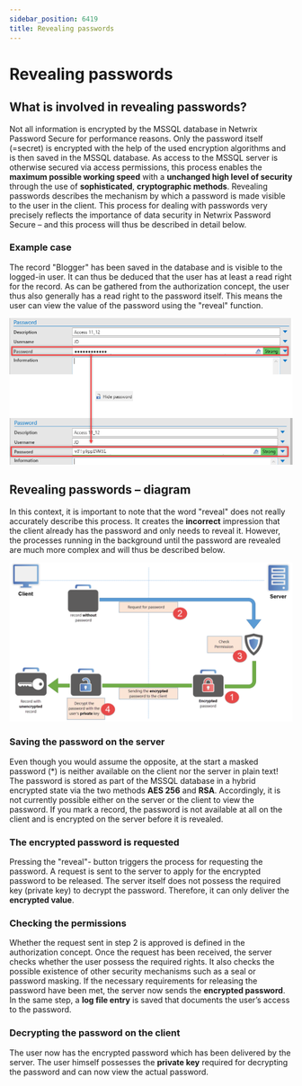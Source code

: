 ```yaml
---
sidebar_position: 6419
title: Revealing passwords
---
```


# Revealing passwords

## What is involved in revealing passwords?

Not all information is encrypted by the MSSQL database in Netwrix Password Secure for performance reasons. Only the password itself (=secret) is encrypted with the help of the used encryption algorithms and is then saved in the MSSQL database. As access to the MSSQL server is otherwise secured via access permissions, this process enables the **maximum possible working speed** with a **unchanged high level of security** through the use of **sophisticated**, **cryptographic methods**. Revealing passwords describes the mechanism by which a password is made visible to the user in the client. This process for dealing with passwords very precisely reflects the importance of data security in Netwrix Password Secure – and this process will thus be described in detail below.

### Example case

The record "Blogger" has been saved in the database and is visible to the logged-in user. It can thus be deduced that the user has at least a read right for the record. As can be gathered from the authorization concept, the user thus also generally has a read right to the password itself. This means the user can view the value of the password using the "reveal" function.

![Show password](../../../../../../../../static/images/PasswordSecure_9.2/Content/Resources/Images/revealing_passwords_1-en.png "Show password")

## Revealing passwords – diagram

In this context, it is important to note that the word "reveal" does not really accurately describe this process. It creates the **incorrect** impression that the client already has the password and only needs to reveal it. However, the processes running in the background until the password are revealed are much more complex and will thus be described below.

![revealing password diagram](../../../../../../../../static/images/PasswordSecure_9.2/Content/Resources/Images/revealing_passwords_2-en.png "revealing  password diagram")

### Saving the password on the server

Even though you would assume the opposite, at the start a masked password (\*) is neither available on the client nor the server in plain text! The password is stored as part of the MSSQL database in a hybrid encrypted state via the two methods **AES 256** and **RSA**. Accordingly, it is not currently possible either on the server or the client to view the password. If you mark a record, the password is not available at all on the client and is encrypted on the server before it is revealed.

### The encrypted password is requested

Pressing the "reveal"- button triggers the process for requesting the password. A request is sent to the server to apply for the encrypted password to be released. The server itself does not possess the required key (private key) to decrypt the password. Therefore, it can only deliver the **encrypted value**.

### Checking the permissions

Whether the request sent in step 2 is approved is defined in the authorization concept. Once the request has been received, the server checks whether the user possess the required rights. It also checks the possible existence of other security mechanisms such as a seal or password masking. If the necessary requirements for releasing the password have been met, the server now sends the **encrypted password**. In the same step, a **log file entry** is saved that documents the user’s access to the password.

### Decrypting the password on the client

The user now has the encrypted password which has been delivered by the server. The user himself possesses the **private key** required for decrypting the password and can now view the actual password.